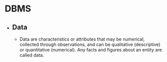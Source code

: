 # DBMS
+ ## Data
  - Data are characteristics or attributes that may be numerical, collected through observations, and can be qualitative (descriptive) or quantitative (numerical). Any facts and figures about an entity are called data.
